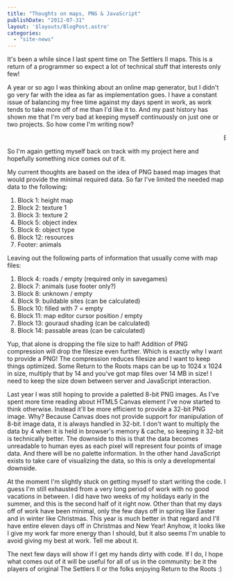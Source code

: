 ```yaml
---
title: "Thoughts on maps, PNG & JavaScript"
publishDate: "2012-07-31"
layout: '$layouts/BlogPost.astro'
categories: 
  - "site-news"
---
```


It's been a while since I last spent time on The Settlers II maps. This is a return of a programmer so expect a lot of technical stuff that interests only few!

A year or so ago I was thinking about an online map generator, but I didn't go very far with the idea as far as implementation goes. I have a constant issue of balancing my free time against my days spent in work, as work tends to take more off of me than I'd like it to. And my past history has shown me that I'm very bad at keeping myself continuously on just one or two projects. So how come I'm writing now?

<marquee><blink>Because it's a vacation time!</blink></marquee>

So I'm again getting myself back on track with my project here and hopefully something nice comes out of it.

My current thoughts are based on the idea of PNG based map images that would provide the minimal required data. So far I've limited the needed map data to the following:

1. Block 1: height map
2. Block 2: texture 1
3. Block 3: texture 2
4. Block 5: object index
5. Block 6: object type
6. Block 12: resources
7. Footer: animals

Leaving out the following parts of information that usually come with map files:

1. Block 4: roads / empty (required only in savegames)
2. Block 7: animals (use footer only?)
3. Block 8: unknown / empty
4. Block 9: buildable sites (can be calculated)
5. Block 10: filled with 7 = empty
6. Block 11: map editor cursor position / empty
7. Block 13: gouraud shading (can be calculated)
8. Block 14: passable areas (can be calculated)

Yup, that alone is dropping the file size to half! Addition of PNG compression will drop the filesize even further. Which is exactly why I want to provide a PNG! The compression reduces filesize and I want to keep things optimized. Some Return to the Roots maps can be up to 1024 x 1024 in size, multiply that by 14 and you've got map files over 14 MB in size! I need to keep the size down between server and JavaScript interaction.

Last year I was still hoping to provide a paletted 8-bit PNG images. As I've spent more time reading about HTML5 Canvas element I've now started to think otherwise. Instead it'll be more efficient to provide a 32-bit PNG image. Why? Because Canvas does not provide support for manipulation of 8-bit image data, it is always handled in 32-bit. I don't want to multiply the data by 4 when it is held in browser's memory & cache, so keeping it 32-bit is technically better. The downside to this is that the data becomes unreadable to human eyes as each pixel will represent four points of image data. And there will be no palette information. In the other hand JavaScript exists to take care of visualizing the data, so this is only a developmental downside.

At the moment I'm slightly stuck on getting myself to start writing the code. I guess I'm still exhausted from a very long period of work with no good vacations in between. I did have two weeks of my holidays early in the summer, and this is the second half of it right now. Other than that my days off of work have been minimal, only the few days off in spring like Easter and in winter like Christmas. This year is much better in that regard and I'll have entire eleven days off in Christmas and New Year! Anyhow, it looks like I give my work far more energy than I should, but it also seems I'm unable to avoid giving my best at work. Tell me about it.

The next few days will show if I get my hands dirty with code. If I do, I hope what comes out of it will be useful for all of us in the community: be it the players of original The Settlers II or the folks enjoying Return to the Roots :)
